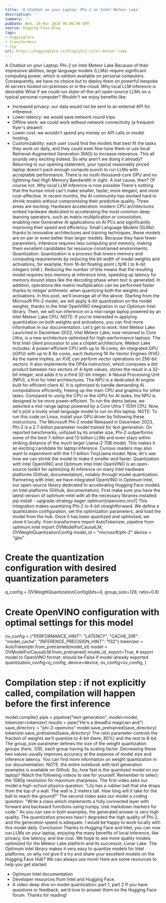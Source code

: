 ```yaml
---
title: 'A Chatbot on your Laptop: Phi-2 on Intel Meteor Lake'
description: ''
summary: ''
pubDate: Wed, 20 Mar 2024 00:00:00 GMT
source: Hugging Face Blog
tags:
- huggingface
- transformers
- nlp
url: https://huggingface.co/blog/phi2-intel-meteor-lake
---
```


A Chatbot on your Laptop: Phi-2 on Intel Meteor Lake
Because of their impressive abilities, large language models (LLMs) require significant computing power, which is seldom available on personal computers. Consequently, we have no choice but to deploy them on powerful bespoke AI servers hosted on-premises or in the cloud.
Why local LLM inference is desirable
What if we could run state-of-the-art open-source LLMs on a typical personal computer? Wouldn't we enjoy benefits like:
- Increased privacy: our data would not be sent to an external API for inference.
- Lower latency: we would save network round trips.
- Offline work: we could work without network connectivity (a frequent flyer's dream!).
- Lower cost: we wouldn't spend any money on API calls or model hosting.
- Customizability: each user could find the models that best fit the tasks they work on daily, and they could even fine-tune them or use local Retrieval-Augmented Generation (RAG) to increase relevance.
This all sounds very exciting indeed. So why aren't we doing it already? Returning to our opening statement, your typical reasonably priced laptop doesn't pack enough compute punch to run LLMs with acceptable performance. There is no multi-thousand-core GPU and no lightning-fast High Memory Bandwidth in sight.
A lost cause, then? Of course not.
Why local LLM inference is now possible
There's nothing that the human mind can't make smaller, faster, more elegant, and more cost-effective. In recent months, the AI community has worked hard to shrink models without compromising their predictive quality. Three areas are exciting:
Hardware acceleration: modern CPU architectures embed hardware dedicated to accelerating the most common deep learning operators, such as matrix multiplication or convolution, enabling new Generative AI applications on AI PCs and significantly improving their speed and efficiency.
Small Language Models (SLMs): thanks to innovative architectures and training techniques, these models are on par or even better than larger models. Because they have fewer parameters, inference requires less computing and memory, making them excellent candidates for resource-constrained environments.
Quantization: Quantization is a process that lowers memory and computing requirements by reducing the bit width of model weights and activations, for example, from 16-bit floating point (
fp16
) to 8-bit integers (int8
). Reducing the number of bits means that the resulting model requires less memory at inference time, speeding up latency for memory-bound steps like the decoding phase when text is generated. In addition, operations like matrix multiplication can be performed faster thanks to integer arithmetic when quantizing both the weights and activations.
In this post, we'll leverage all of the above. Starting from the Microsoft Phi-2 model, we will apply 4-bit quantization on the model weights, thanks to the Intel OpenVINO integration in our Optimum Intel library. Then, we will run inference on a mid-range laptop powered by an Intel Meteor Lake CPU.
NOTE: If you're interested in applying quantization on both weights and activations, you can find more information in our documentation.
Let's get to work.
Intel Meteor Lake
Launched in December 2023, Intel Meteor Lake, now renamed to Core Ultra, is a new architecture optimized for high-performance laptops.
The first Intel client processor to use a chiplet architecture, Meteor Lake includes:
A power-efficient CPU with up to 16 cores,
An integrated GPU (iGPU) with up to 8 Xe cores, each featuring 16 Xe Vector Engines (XVE). As the name implies, an XVE can perform vector operations on 256-bit vectors. It also implements the DP4a instruction, which computes a dot product between two vectors of 4-byte values, stores the result in a 32-bit integer, and adds it to a third 32-bit integer.
A Neural Processing Unit (NPU), a first for Intel architectures. The NPU is a dedicated AI engine built for efficient client AI. It is optimized to handle demanding AI computations efficiently, freeing up the main CPU and graphics for other tasks. Compared to using the CPU or the iGPU for AI tasks, the NPU is designed to be more power-efficient.
To run the demo below, we selected a mid-range laptop powered by a Core Ultra 7 155H CPU. Now, let's pick a lovely small language model to run on this laptop.
NOTE: To run this code on Linux, install your GPU driver by following these instructions.
The Microsoft Phi-2 model
Released in December 2023, Phi-2 is a 2.7-billion parameter model trained for text generation.
On reported benchmarks, unfazed by its smaller size, Phi-2 outperforms some of the best 7-billion and 13-billion LLMs and even stays within striking distance of the much larger Llama-2 70B model.
This makes it an exciting candidate for laptop inference. Curious readers may also want to experiment with the 1.1-billion TinyLlama model.
Now, let's see how we can shrink the model to make it smaller and faster.
Quantization with Intel OpenVINO and Optimum Intel
Intel OpenVINO is an open-source toolkit for optimizing AI inference on many Intel hardware platforms (Github, documentation), notably through model quantization.
Partnering with Intel, we have integrated OpenVINO in Optimum Intel, our open-source library dedicated to accelerating Hugging Face models on Intel platforms (Github, documentation).
First make sure you have the latest version of optimum-intel
with all the necessary libraries installed:
pip install --upgrade-strategy eager optimum[openvino,nncf]
This integration makes quantizing Phi-2 to 4-bit straightforward. We define a quantization configuration, set the optimization parameters, and load the model from the hub. Once it has been quantized and optimized, we store it locally.
from transformers import AutoTokenizer, pipeline
from optimum.intel import OVModelForCausalLM, OVWeightQuantizationConfig
model_id = "microsoft/phi-2"
device = "gpu"
# Create the quantization configuration with desired quantization parameters
q_config = OVWeightQuantizationConfig(bits=4, group_size=128, ratio=0.8)
# Create OpenVINO configuration with optimal settings for this model
ov_config = {"PERFORMANCE_HINT": "LATENCY", "CACHE_DIR": "model_cache", "INFERENCE_PRECISION_HINT": "f32"}
tokenizer = AutoTokenizer.from_pretrained(model_id)
model = OVModelForCausalLM.from_pretrained(
model_id,
export=True, # export model to OpenVINO format: should be False if model already exported
quantization_config=q_config,
device=device,
ov_config=ov_config,
)
# Compilation step : if not explicitly called, compilation will happen before the first inference
model.compile()
pipe = pipeline("text-generation", model=model, tokenizer=tokenizer)
results = pipe("He's a dreadful magician and")
save_directory = "phi-2-openvino"
model.save_pretrained(save_directory)
tokenizer.save_pretrained(save_directory)
The ratio
parameter controls the fraction of weights we'll quantize to 4-bit (here, 80%) and the rest to 8-bit. The group_size
parameter defines the size of the weight quantization groups (here, 128), each group having its scaling factor. Decreasing these two values usually improves accuracy at the expense of model size and inference latency.
You can find more information on weight quantization in our documentation.
NOTE: the entire notebook with text generation examples is available on Github.
So, how fast is the quantized model on our laptop? Watch the following videos to see for yourself. Remember to select the 1080p resolution for maximum sharpness.
The first video asks our model a high-school physics question: "Lily has a rubber ball that she drops from the top of a wall. The wall is 2 meters tall. How long will it take for the ball to reach the ground?"
The second video asks our model a coding question: "Write a class which implements a fully connected layer with forward and backward functions using numpy. Use markdown markers for code."
As you can see in both examples, the generated answer is very high quality. The quantization process hasn't degraded the high quality of Phi-2, and the generation speed is adequate. I would be happy to work locally with this model daily.
Conclusion
Thanks to Hugging Face and Intel, you can now run LLMs on your laptop, enjoying the many benefits of local inference, like privacy, low latency, and low cost. We hope to see more quality models optimized for the Meteor Lake platform and its successor, Lunar Lake. The Optimum Intel library makes it very easy to quantize models for Intel platforms, so why not give it a try and share your excellent models on the Hugging Face Hub? We can always use more!
Here are some resources to help you get started:
- Optimum Intel documentation
- Developer resources from Intel and Hugging Face.
- A video deep dive on model quantization: part 1, part 2
If you have questions or feedback, we'd love to answer them on the Hugging Face forum.
Thanks for reading!